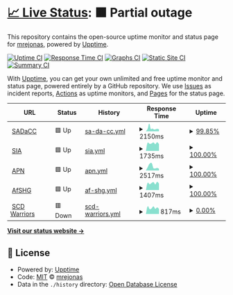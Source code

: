 # [📈 Live Status](https://mrejonas.github.io/websitemonitoring): <!--live status--> **🟧 Partial outage**

This repository contains the open-source uptime monitor and status page for [mrejonas](https://mrejonas.github.io/websitemonitoring), powered by [Upptime](https://github.com/upptime/upptime).

[![Uptime CI](https://github.com/mrejonas/websitemonitoring/workflows/Uptime%20CI/badge.svg)](https://github.com/mrejonas/websitemonitoring/actions?query=workflow%3A%22Uptime+CI%22)
[![Response Time CI](https://github.com/mrejonas/websitemonitoring/workflows/Response%20Time%20CI/badge.svg)](https://github.com/mrejonas/websitemonitoring/actions?query=workflow%3A%22Response+Time+CI%22)
[![Graphs CI](https://github.com/mrejonas/websitemonitoring/workflows/Graphs%20CI/badge.svg)](https://github.com/mrejonas/websitemonitoring/actions?query=workflow%3A%22Graphs+CI%22)
[![Static Site CI](https://github.com/mrejonas/websitemonitoring/workflows/Static%20Site%20CI/badge.svg)](https://github.com/mrejonas/websitemonitoring/actions?query=workflow%3A%22Static+Site+CI%22)
[![Summary CI](https://github.com/mrejonas/websitemonitoring/workflows/Summary%20CI/badge.svg)](https://github.com/mrejonas/websitemonitoring/actions?query=workflow%3A%22Summary+CI%22)

With [Upptime](https://upptime.js.org), you can get your own unlimited and free uptime monitor and status page, powered entirely by a GitHub repository. We use [Issues](https://github.com/mrejonas/websitemonitoring/issues) as incident reports, [Actions](https://github.com/mrejonas/websitemonitoring/actions) as uptime monitors, and [Pages](https://mrejonas.github.io/websitemonitoring) for the status page.

<!--start: status pages-->
<!-- This summary is generated by Upptime (https://github.com/upptime/upptime) -->
<!-- Do not edit this manually, your changes will be overwritten -->
<!-- prettier-ignore -->
| URL | Status | History | Response Time | Uptime |
| --- | ------ | ------- | ------------- | ------ |
| <img alt="" src="https://icons.duckduckgo.com/ip3/sadacc.org.ico" height="13"> [SADaCC](https://sadacc.org) | 🟩 Up | [sa-da-cc.yml](https://github.com/mrejonas/websitemonitoring/commits/HEAD/history/sa-da-cc.yml) | <details><summary><img alt="Response time graph" src="./graphs/sa-da-cc/response-time-week.png" height="20"> 2150ms</summary><br><a href="https://mrejonas.github.io/websitemonitoring/history/sa-da-cc"><img alt="Response time 2181" src="https://img.shields.io/endpoint?url=https%3A%2F%2Fraw.githubusercontent.com%2Fmrejonas%2Fwebsitemonitoring%2FHEAD%2Fapi%2Fsa-da-cc%2Fresponse-time.json"></a><br><a href="https://mrejonas.github.io/websitemonitoring/history/sa-da-cc"><img alt="24-hour response time 1437" src="https://img.shields.io/endpoint?url=https%3A%2F%2Fraw.githubusercontent.com%2Fmrejonas%2Fwebsitemonitoring%2FHEAD%2Fapi%2Fsa-da-cc%2Fresponse-time-day.json"></a><br><a href="https://mrejonas.github.io/websitemonitoring/history/sa-da-cc"><img alt="7-day response time 2150" src="https://img.shields.io/endpoint?url=https%3A%2F%2Fraw.githubusercontent.com%2Fmrejonas%2Fwebsitemonitoring%2FHEAD%2Fapi%2Fsa-da-cc%2Fresponse-time-week.json"></a><br><a href="https://mrejonas.github.io/websitemonitoring/history/sa-da-cc"><img alt="30-day response time 2181" src="https://img.shields.io/endpoint?url=https%3A%2F%2Fraw.githubusercontent.com%2Fmrejonas%2Fwebsitemonitoring%2FHEAD%2Fapi%2Fsa-da-cc%2Fresponse-time-month.json"></a><br><a href="https://mrejonas.github.io/websitemonitoring/history/sa-da-cc"><img alt="1-year response time 2181" src="https://img.shields.io/endpoint?url=https%3A%2F%2Fraw.githubusercontent.com%2Fmrejonas%2Fwebsitemonitoring%2FHEAD%2Fapi%2Fsa-da-cc%2Fresponse-time-year.json"></a></details> | <details><summary><a href="https://mrejonas.github.io/websitemonitoring/history/sa-da-cc">99.85%</a></summary><a href="https://mrejonas.github.io/websitemonitoring/history/sa-da-cc"><img alt="All-time uptime 99.84%" src="https://img.shields.io/endpoint?url=https%3A%2F%2Fraw.githubusercontent.com%2Fmrejonas%2Fwebsitemonitoring%2FHEAD%2Fapi%2Fsa-da-cc%2Fuptime.json"></a><br><a href="https://mrejonas.github.io/websitemonitoring/history/sa-da-cc"><img alt="24-hour uptime 98.93%" src="https://img.shields.io/endpoint?url=https%3A%2F%2Fraw.githubusercontent.com%2Fmrejonas%2Fwebsitemonitoring%2FHEAD%2Fapi%2Fsa-da-cc%2Fuptime-day.json"></a><br><a href="https://mrejonas.github.io/websitemonitoring/history/sa-da-cc"><img alt="7-day uptime 99.85%" src="https://img.shields.io/endpoint?url=https%3A%2F%2Fraw.githubusercontent.com%2Fmrejonas%2Fwebsitemonitoring%2FHEAD%2Fapi%2Fsa-da-cc%2Fuptime-week.json"></a><br><a href="https://mrejonas.github.io/websitemonitoring/history/sa-da-cc"><img alt="30-day uptime 99.84%" src="https://img.shields.io/endpoint?url=https%3A%2F%2Fraw.githubusercontent.com%2Fmrejonas%2Fwebsitemonitoring%2FHEAD%2Fapi%2Fsa-da-cc%2Fuptime-month.json"></a><br><a href="https://mrejonas.github.io/websitemonitoring/history/sa-da-cc"><img alt="1-year uptime 99.84%" src="https://img.shields.io/endpoint?url=https%3A%2F%2Fraw.githubusercontent.com%2Fmrejonas%2Fwebsitemonitoring%2FHEAD%2Fapi%2Fsa-da-cc%2Fuptime-year.json"></a></details>
| <img alt="" src="https://icons.duckduckgo.com/ip3/www.sickleinafrica.org.ico" height="13"> [SIA](https://www.sickleinafrica.org) | 🟩 Up | [sia.yml](https://github.com/mrejonas/websitemonitoring/commits/HEAD/history/sia.yml) | <details><summary><img alt="Response time graph" src="./graphs/sia/response-time-week.png" height="20"> 1735ms</summary><br><a href="https://mrejonas.github.io/websitemonitoring/history/sia"><img alt="Response time 2450" src="https://img.shields.io/endpoint?url=https%3A%2F%2Fraw.githubusercontent.com%2Fmrejonas%2Fwebsitemonitoring%2FHEAD%2Fapi%2Fsia%2Fresponse-time.json"></a><br><a href="https://mrejonas.github.io/websitemonitoring/history/sia"><img alt="24-hour response time 1533" src="https://img.shields.io/endpoint?url=https%3A%2F%2Fraw.githubusercontent.com%2Fmrejonas%2Fwebsitemonitoring%2FHEAD%2Fapi%2Fsia%2Fresponse-time-day.json"></a><br><a href="https://mrejonas.github.io/websitemonitoring/history/sia"><img alt="7-day response time 1735" src="https://img.shields.io/endpoint?url=https%3A%2F%2Fraw.githubusercontent.com%2Fmrejonas%2Fwebsitemonitoring%2FHEAD%2Fapi%2Fsia%2Fresponse-time-week.json"></a><br><a href="https://mrejonas.github.io/websitemonitoring/history/sia"><img alt="30-day response time 2450" src="https://img.shields.io/endpoint?url=https%3A%2F%2Fraw.githubusercontent.com%2Fmrejonas%2Fwebsitemonitoring%2FHEAD%2Fapi%2Fsia%2Fresponse-time-month.json"></a><br><a href="https://mrejonas.github.io/websitemonitoring/history/sia"><img alt="1-year response time 2450" src="https://img.shields.io/endpoint?url=https%3A%2F%2Fraw.githubusercontent.com%2Fmrejonas%2Fwebsitemonitoring%2FHEAD%2Fapi%2Fsia%2Fresponse-time-year.json"></a></details> | <details><summary><a href="https://mrejonas.github.io/websitemonitoring/history/sia">100.00%</a></summary><a href="https://mrejonas.github.io/websitemonitoring/history/sia"><img alt="All-time uptime 99.90%" src="https://img.shields.io/endpoint?url=https%3A%2F%2Fraw.githubusercontent.com%2Fmrejonas%2Fwebsitemonitoring%2FHEAD%2Fapi%2Fsia%2Fuptime.json"></a><br><a href="https://mrejonas.github.io/websitemonitoring/history/sia"><img alt="24-hour uptime 100.00%" src="https://img.shields.io/endpoint?url=https%3A%2F%2Fraw.githubusercontent.com%2Fmrejonas%2Fwebsitemonitoring%2FHEAD%2Fapi%2Fsia%2Fuptime-day.json"></a><br><a href="https://mrejonas.github.io/websitemonitoring/history/sia"><img alt="7-day uptime 100.00%" src="https://img.shields.io/endpoint?url=https%3A%2F%2Fraw.githubusercontent.com%2Fmrejonas%2Fwebsitemonitoring%2FHEAD%2Fapi%2Fsia%2Fuptime-week.json"></a><br><a href="https://mrejonas.github.io/websitemonitoring/history/sia"><img alt="30-day uptime 99.90%" src="https://img.shields.io/endpoint?url=https%3A%2F%2Fraw.githubusercontent.com%2Fmrejonas%2Fwebsitemonitoring%2FHEAD%2Fapi%2Fsia%2Fuptime-month.json"></a><br><a href="https://mrejonas.github.io/websitemonitoring/history/sia"><img alt="1-year uptime 99.90%" src="https://img.shields.io/endpoint?url=https%3A%2F%2Fraw.githubusercontent.com%2Fmrejonas%2Fwebsitemonitoring%2FHEAD%2Fapi%2Fsia%2Fuptime-year.json"></a></details>
| <img alt="" src="https://icons.duckduckgo.com/ip3/www.aphgn.org.ico" height="13"> [APN](https://www.aphgn.org/) | 🟩 Up | [apn.yml](https://github.com/mrejonas/websitemonitoring/commits/HEAD/history/apn.yml) | <details><summary><img alt="Response time graph" src="./graphs/apn/response-time-week.png" height="20"> 2517ms</summary><br><a href="https://mrejonas.github.io/websitemonitoring/history/apn"><img alt="Response time 2943" src="https://img.shields.io/endpoint?url=https%3A%2F%2Fraw.githubusercontent.com%2Fmrejonas%2Fwebsitemonitoring%2FHEAD%2Fapi%2Fapn%2Fresponse-time.json"></a><br><a href="https://mrejonas.github.io/websitemonitoring/history/apn"><img alt="24-hour response time 1131" src="https://img.shields.io/endpoint?url=https%3A%2F%2Fraw.githubusercontent.com%2Fmrejonas%2Fwebsitemonitoring%2FHEAD%2Fapi%2Fapn%2Fresponse-time-day.json"></a><br><a href="https://mrejonas.github.io/websitemonitoring/history/apn"><img alt="7-day response time 2517" src="https://img.shields.io/endpoint?url=https%3A%2F%2Fraw.githubusercontent.com%2Fmrejonas%2Fwebsitemonitoring%2FHEAD%2Fapi%2Fapn%2Fresponse-time-week.json"></a><br><a href="https://mrejonas.github.io/websitemonitoring/history/apn"><img alt="30-day response time 2943" src="https://img.shields.io/endpoint?url=https%3A%2F%2Fraw.githubusercontent.com%2Fmrejonas%2Fwebsitemonitoring%2FHEAD%2Fapi%2Fapn%2Fresponse-time-month.json"></a><br><a href="https://mrejonas.github.io/websitemonitoring/history/apn"><img alt="1-year response time 2943" src="https://img.shields.io/endpoint?url=https%3A%2F%2Fraw.githubusercontent.com%2Fmrejonas%2Fwebsitemonitoring%2FHEAD%2Fapi%2Fapn%2Fresponse-time-year.json"></a></details> | <details><summary><a href="https://mrejonas.github.io/websitemonitoring/history/apn">100.00%</a></summary><a href="https://mrejonas.github.io/websitemonitoring/history/apn"><img alt="All-time uptime 99.90%" src="https://img.shields.io/endpoint?url=https%3A%2F%2Fraw.githubusercontent.com%2Fmrejonas%2Fwebsitemonitoring%2FHEAD%2Fapi%2Fapn%2Fuptime.json"></a><br><a href="https://mrejonas.github.io/websitemonitoring/history/apn"><img alt="24-hour uptime 100.00%" src="https://img.shields.io/endpoint?url=https%3A%2F%2Fraw.githubusercontent.com%2Fmrejonas%2Fwebsitemonitoring%2FHEAD%2Fapi%2Fapn%2Fuptime-day.json"></a><br><a href="https://mrejonas.github.io/websitemonitoring/history/apn"><img alt="7-day uptime 100.00%" src="https://img.shields.io/endpoint?url=https%3A%2F%2Fraw.githubusercontent.com%2Fmrejonas%2Fwebsitemonitoring%2FHEAD%2Fapi%2Fapn%2Fuptime-week.json"></a><br><a href="https://mrejonas.github.io/websitemonitoring/history/apn"><img alt="30-day uptime 99.90%" src="https://img.shields.io/endpoint?url=https%3A%2F%2Fraw.githubusercontent.com%2Fmrejonas%2Fwebsitemonitoring%2FHEAD%2Fapi%2Fapn%2Fuptime-month.json"></a><br><a href="https://mrejonas.github.io/websitemonitoring/history/apn"><img alt="1-year uptime 99.90%" src="https://img.shields.io/endpoint?url=https%3A%2F%2Fraw.githubusercontent.com%2Fmrejonas%2Fwebsitemonitoring%2FHEAD%2Fapi%2Fapn%2Fuptime-year.json"></a></details>
| <img alt="" src="https://icons.duckduckgo.com/ip3/afshgmeetings.org.ico" height="13"> [AfSHG](https://afshgmeetings.org/) | 🟩 Up | [af-shg.yml](https://github.com/mrejonas/websitemonitoring/commits/HEAD/history/af-shg.yml) | <details><summary><img alt="Response time graph" src="./graphs/af-shg/response-time-week.png" height="20"> 1407ms</summary><br><a href="https://mrejonas.github.io/websitemonitoring/history/af-shg"><img alt="Response time 2420" src="https://img.shields.io/endpoint?url=https%3A%2F%2Fraw.githubusercontent.com%2Fmrejonas%2Fwebsitemonitoring%2FHEAD%2Fapi%2Faf-shg%2Fresponse-time.json"></a><br><a href="https://mrejonas.github.io/websitemonitoring/history/af-shg"><img alt="24-hour response time 1317" src="https://img.shields.io/endpoint?url=https%3A%2F%2Fraw.githubusercontent.com%2Fmrejonas%2Fwebsitemonitoring%2FHEAD%2Fapi%2Faf-shg%2Fresponse-time-day.json"></a><br><a href="https://mrejonas.github.io/websitemonitoring/history/af-shg"><img alt="7-day response time 1407" src="https://img.shields.io/endpoint?url=https%3A%2F%2Fraw.githubusercontent.com%2Fmrejonas%2Fwebsitemonitoring%2FHEAD%2Fapi%2Faf-shg%2Fresponse-time-week.json"></a><br><a href="https://mrejonas.github.io/websitemonitoring/history/af-shg"><img alt="30-day response time 2420" src="https://img.shields.io/endpoint?url=https%3A%2F%2Fraw.githubusercontent.com%2Fmrejonas%2Fwebsitemonitoring%2FHEAD%2Fapi%2Faf-shg%2Fresponse-time-month.json"></a><br><a href="https://mrejonas.github.io/websitemonitoring/history/af-shg"><img alt="1-year response time 2420" src="https://img.shields.io/endpoint?url=https%3A%2F%2Fraw.githubusercontent.com%2Fmrejonas%2Fwebsitemonitoring%2FHEAD%2Fapi%2Faf-shg%2Fresponse-time-year.json"></a></details> | <details><summary><a href="https://mrejonas.github.io/websitemonitoring/history/af-shg">100.00%</a></summary><a href="https://mrejonas.github.io/websitemonitoring/history/af-shg"><img alt="All-time uptime 99.90%" src="https://img.shields.io/endpoint?url=https%3A%2F%2Fraw.githubusercontent.com%2Fmrejonas%2Fwebsitemonitoring%2FHEAD%2Fapi%2Faf-shg%2Fuptime.json"></a><br><a href="https://mrejonas.github.io/websitemonitoring/history/af-shg"><img alt="24-hour uptime 100.00%" src="https://img.shields.io/endpoint?url=https%3A%2F%2Fraw.githubusercontent.com%2Fmrejonas%2Fwebsitemonitoring%2FHEAD%2Fapi%2Faf-shg%2Fuptime-day.json"></a><br><a href="https://mrejonas.github.io/websitemonitoring/history/af-shg"><img alt="7-day uptime 100.00%" src="https://img.shields.io/endpoint?url=https%3A%2F%2Fraw.githubusercontent.com%2Fmrejonas%2Fwebsitemonitoring%2FHEAD%2Fapi%2Faf-shg%2Fuptime-week.json"></a><br><a href="https://mrejonas.github.io/websitemonitoring/history/af-shg"><img alt="30-day uptime 99.90%" src="https://img.shields.io/endpoint?url=https%3A%2F%2Fraw.githubusercontent.com%2Fmrejonas%2Fwebsitemonitoring%2FHEAD%2Fapi%2Faf-shg%2Fuptime-month.json"></a><br><a href="https://mrejonas.github.io/websitemonitoring/history/af-shg"><img alt="1-year uptime 99.90%" src="https://img.shields.io/endpoint?url=https%3A%2F%2Fraw.githubusercontent.com%2Fmrejonas%2Fwebsitemonitoring%2FHEAD%2Fapi%2Faf-shg%2Fuptime-year.json"></a></details>
| <img alt="" src="https://icons.duckduckgo.com/ip3/scdwarriorsafrica.org.ico" height="13"> [SCD Warriors](http://scdwarriorsafrica.org/) | 🟥 Down | [scd-warriors.yml](https://github.com/mrejonas/websitemonitoring/commits/HEAD/history/scd-warriors.yml) | <details><summary><img alt="Response time graph" src="./graphs/scd-warriors/response-time-week.png" height="20"> 817ms</summary><br><a href="https://mrejonas.github.io/websitemonitoring/history/scd-warriors"><img alt="Response time 2287" src="https://img.shields.io/endpoint?url=https%3A%2F%2Fraw.githubusercontent.com%2Fmrejonas%2Fwebsitemonitoring%2FHEAD%2Fapi%2Fscd-warriors%2Fresponse-time.json"></a><br><a href="https://mrejonas.github.io/websitemonitoring/history/scd-warriors"><img alt="24-hour response time 683" src="https://img.shields.io/endpoint?url=https%3A%2F%2Fraw.githubusercontent.com%2Fmrejonas%2Fwebsitemonitoring%2FHEAD%2Fapi%2Fscd-warriors%2Fresponse-time-day.json"></a><br><a href="https://mrejonas.github.io/websitemonitoring/history/scd-warriors"><img alt="7-day response time 817" src="https://img.shields.io/endpoint?url=https%3A%2F%2Fraw.githubusercontent.com%2Fmrejonas%2Fwebsitemonitoring%2FHEAD%2Fapi%2Fscd-warriors%2Fresponse-time-week.json"></a><br><a href="https://mrejonas.github.io/websitemonitoring/history/scd-warriors"><img alt="30-day response time 2287" src="https://img.shields.io/endpoint?url=https%3A%2F%2Fraw.githubusercontent.com%2Fmrejonas%2Fwebsitemonitoring%2FHEAD%2Fapi%2Fscd-warriors%2Fresponse-time-month.json"></a><br><a href="https://mrejonas.github.io/websitemonitoring/history/scd-warriors"><img alt="1-year response time 2287" src="https://img.shields.io/endpoint?url=https%3A%2F%2Fraw.githubusercontent.com%2Fmrejonas%2Fwebsitemonitoring%2FHEAD%2Fapi%2Fscd-warriors%2Fresponse-time-year.json"></a></details> | <details><summary><a href="https://mrejonas.github.io/websitemonitoring/history/scd-warriors">0.00%</a></summary><a href="https://mrejonas.github.io/websitemonitoring/history/scd-warriors"><img alt="All-time uptime 0.00%" src="https://img.shields.io/endpoint?url=https%3A%2F%2Fraw.githubusercontent.com%2Fmrejonas%2Fwebsitemonitoring%2FHEAD%2Fapi%2Fscd-warriors%2Fuptime.json"></a><br><a href="https://mrejonas.github.io/websitemonitoring/history/scd-warriors"><img alt="24-hour uptime 0.00%" src="https://img.shields.io/endpoint?url=https%3A%2F%2Fraw.githubusercontent.com%2Fmrejonas%2Fwebsitemonitoring%2FHEAD%2Fapi%2Fscd-warriors%2Fuptime-day.json"></a><br><a href="https://mrejonas.github.io/websitemonitoring/history/scd-warriors"><img alt="7-day uptime 0.00%" src="https://img.shields.io/endpoint?url=https%3A%2F%2Fraw.githubusercontent.com%2Fmrejonas%2Fwebsitemonitoring%2FHEAD%2Fapi%2Fscd-warriors%2Fuptime-week.json"></a><br><a href="https://mrejonas.github.io/websitemonitoring/history/scd-warriors"><img alt="30-day uptime 0.00%" src="https://img.shields.io/endpoint?url=https%3A%2F%2Fraw.githubusercontent.com%2Fmrejonas%2Fwebsitemonitoring%2FHEAD%2Fapi%2Fscd-warriors%2Fuptime-month.json"></a><br><a href="https://mrejonas.github.io/websitemonitoring/history/scd-warriors"><img alt="1-year uptime 0.00%" src="https://img.shields.io/endpoint?url=https%3A%2F%2Fraw.githubusercontent.com%2Fmrejonas%2Fwebsitemonitoring%2FHEAD%2Fapi%2Fscd-warriors%2Fuptime-year.json"></a></details>

<!--end: status pages-->

[**Visit our status website →**](https://mrejonas.github.io/websitemonitoring)

## 📄 License

- Powered by: [Upptime](https://github.com/upptime/upptime)
- Code: [MIT](./LICENSE) © [mrejonas](https://mrejonas.github.io/websitemonitoring)
- Data in the `./history` directory: [Open Database License](https://opendatacommons.org/licenses/odbl/1-0/)

